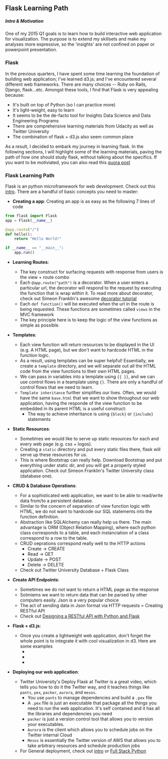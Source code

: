 ## Flask Learning Path

##### Intro & Motivation
One of my 2015 Q1 goals is to learn how to build interactive web application for visualization. The purpose is to extend my skillsets and make my analyses more expressive, so the 'insights' are not confined on paper or powerpoint presentation. 


### Flask
In the previous quarters, I have spent some time learning the foundation of building web application; I've learned d3.js; and I've encountered several different web frameworks. There are many choices -- Ruby on Rails, Django, flask...etc. Amongst these tools, I find that Flask is very appealing because:

* It's built on top of Python (so I can practice more)
* It's light-weight, easy to learn
* It seems to be the de-facto tool for Insights Data Science and Data Engineering Programs
* There are comprehensive learning materials from Udacity as well as Twitter University
* The combination of flask + d3.js also seem common place

As a result, I decided to embark my journey in learning flask. In the following sections, I will highlight some of the learning materials, paving the path of how one should study flask, without talking about the specifics. If you want to be motiviated, you can also read this [quora post]

### Flask Learning Path

Flask is an python microframework for web development. Check out this [intro]. There are a handful of basic concepts you need to master:

* **Creating a app**: Creating an app is as easy as the following 7 lines of code

```python
from flask import Flask
app = Flask(__name__)

@app.route("/")
def hello():
    return "Hello World!"

if __name__ == "__main__":
    app.run()
```

* **Learning Routes**:
    * The key construct for surfacing requests with response from users is the view + route combo
	* Each `@app.route("path")` is a decorator. When a user enters a particular url, the decorator will respond to the request by executing the function that is wrap within it. To read more about decorator, check out Simeon Franklin's awesome [decorator tutorial]
	* Each `def function()` will be executed when the url in the route is being requested. These functions are sometimes called `views` in the MVC framework
	* The key principle here is to keep the logic of the view functions as simple as possible. 

* **Templates**:
	* Each view function will return resources to be displayed in the UI (e.g. A HTML page), but we don't want to hardcode HTML in the function logic.
	* As a result, using templates can be super helpful! Essentially, we create a `template` directory, and we will separate out all the HTML code from the view functions to their own HTML pages.
	* We can pass in variables into a template using `{{ }}`, and we can use control flows in a teamplate using `{}`. There are only a handful of control flows that we need to learn.
	* `Template inheritance` further simplifies our lives. Often, we would have the same `base.html` that we want to show throughout our web application, having the responde of the view function to be embedded in its parent HTML is a useful construct:
		* The way to achieve inheritance is using `{block}` or `{include}` statements

* **Static Resources**:
	* Sometimes we would like to serve up static resources for each and every web page (e.g. css + logos). 
	* Creating a `static` directory and put every static files there, flask will serve up these resources for us.
	* This is where Bootstrap can really help. Download Bootstrap and put everything under static dir, and you will get a properly styled application. Check out Simeon Franklin's Twitter University class (database one).

* **CRUD & Database Operations**:
	* For a sophisticated web application, we want to be able to read/write data from/to a persistent database.
	* Similar to the concern of separation of view function logic with HTML, we do not want to hardcode our SQL statements into the function definition.
	* Abstraction like SQLAlchemy can really help us there. The main advantage is ORM (Object Relation Mapping), where each python class corresponds to a table, and each instanciation of a class correspond to a row to the table.
	* CRUD oeprations correspond really well to the HTTP actions
		* Create -> CREATE
		* Read -> GET
		* Update -> POST
		* Delete -> DELETE
	* Check out Twitter University Database + Flask Class

* **Create API Endpoints**:
	* Sometimes we do not want to return a HTML page as the response
	* Sotmiems we want to return data that can be parsed by other computers easily. Json is a very popular choice
	* The act of sending data in Json format via HTTP requests = Creating RESTful API
	* Check out [Designing a RESTful API with Python and Flask]

* **Flask + d3.js**:
	* Once you create a lightweight web application, don't forget the whole point is to integrate it with cool visualization in d3. Here are some examples
		* [Example 1]: http://flask.theoryandpractice.org/
		* [Example 2]: https://realpython.com/blog/python/web-development-with-flask-fetching-data-with-requests/
		* [Example 3]: http://adilmoujahid.com/posts/2015/01/interactive-data-visualization-d3-dc-python-mongodb/

* **Deploying our web application**:
	* Twitter University's Deploy Flask at Twitter is a great video, which tells you how to do it the Twitter way, and it teaches things like `pants`, `pex`, `packer`, `aurora`, and `mesos`.
		* You use `pants` to manage dependencies and build a `.pex` file
		* A `.pex` file is just an executable that package all the things you need to run the web application. It's self contained and it has all the libraries and dependencies you need
		* `packer` is just a version control tool that allows you to version your executables.
		* `Aurora` is the client which allows you to schedule jobs on the Twitter internal Cloud
		* `Mesos` is essentially the Twitter version of AWS that allows you to take arbitrary resources and schedule production jobs
	* For General deployment, check out [intro] or [Full Stack Python]

[quora post]: http://www.quora.com/Should-I-learn-Flask-or-Django
[Intro]: http://nbviewer.ipython.org/github/jackgolding/FullStackDataAnalysis/blob/master/Web%20Development%20with%20Flask.ipynb
[decorator tutorial]: http://simeonfranklin.com/blog/2012/jul/1/python-decorators-in-12-steps/
[Designing a RESTful API with Python and Flask]: http://blog.miguelgrinberg.com/post/designing-a-restful-api-with-python-and-flask
[Full Stack Python]: http://www.fullstackpython.com/